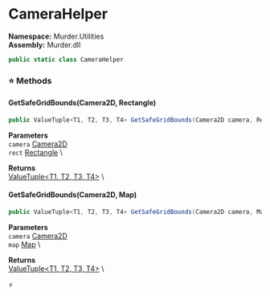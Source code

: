 # CameraHelper

**Namespace:** Murder.Utilities \
**Assembly:** Murder.dll

```csharp
public static class CameraHelper
```

### ⭐ Methods
#### GetSafeGridBounds(Camera2D, Rectangle)
```csharp
public ValueTuple<T1, T2, T3, T4> GetSafeGridBounds(Camera2D camera, Rectangle rect)
```

**Parameters** \
`camera` [Camera2D](../../Murder/Core/Graphics/Camera2D.html) \
`rect` [Rectangle](https://docs.monogame.net/api/Microsoft.Xna.Framework.Rectangle.html) \

**Returns** \
[ValueTuple\<T1, T2, T3, T4\>](https://learn.microsoft.com/en-us/dotnet/api/System.ValueTuple-4?view=net-7.0) \

#### GetSafeGridBounds(Camera2D, Map)
```csharp
public ValueTuple<T1, T2, T3, T4> GetSafeGridBounds(Camera2D camera, Map map)
```

**Parameters** \
`camera` [Camera2D](../../Murder/Core/Graphics/Camera2D.html) \
`map` [Map](../../Murder/Core/Map.html) \

**Returns** \
[ValueTuple\<T1, T2, T3, T4\>](https://learn.microsoft.com/en-us/dotnet/api/System.ValueTuple-4?view=net-7.0) \



⚡